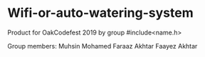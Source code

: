 # Wifi-or-auto-watering-system
Product for OakCodefest 2019 by group #include&lt;name.h>


Group members:
  Muhsin Mohamed
  Faraaz Akhtar
  Faayez Akhtar
